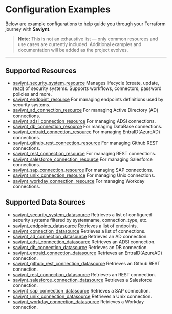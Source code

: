 # Configuration Examples

Below are example configurations to help guide you through your Terraform journey with **Saviynt**.

> **Note:** This is not an exhaustive list — only common resources and use cases are currently included. Additional examples and documentation will be added as the project evolves.

---

## Supported Resources
- [saviynt_security_system_resource](./resources/saviynt_security_system_resource) Manages lifecycle (create, update, read) of security systems. Supports workflows, connectors, password policies and more.
- [saviynt_endpoint_resource](./resources/saviynt_endpoint_resource) For managing endpoints definitions used by security systems.
- [saviynt_ad_connection_resource](./resources/saviynt_ad_connection_resource) For managing Active Directory (AD) connections.
- [saviynt_adsi_connection_resource](./resources/saviynt_adsi_connection_resource) For managing ADSI connections.
- [saviynt_db_connection_resource](./resources/saviynt_db_connection_resource) For managing DataBase connections.
- [saviynt_entraid_connection_resource](./resources/saviynt_entraid_connection_resource) For managing EntraID(AzureAD) connections.
- [saviynt_github_rest_connection_resource](./resources/saviynt_github_rest_connection_resource) For managing Github REST connections.
- [saviynt_rest_connection_resource](./resources/saviynt_rest_connection_resource) For managing REST connections.
- [saviynt_salesforce_connection_resource](./resources/saviynt_salesforce_connection_resource) For managing Salesforce connections.
- [saviynt_sap_connection_resource](./resources/saviynt_sap_connection_resource) For managing SAP connections.
- [saviynt_unix_connection_resource](./resources/saviynt_unix_connection_resource) For managing Unix connections.
- [saviynt_workday_connection_resource](./resources/saviynt_workday_connection_resource) For managing Workday connections.

## Supported Data Sources

- [saviynt_security_system_datasource](./data-sources/saviynt_security_system_datasource) Retrieves a list of configured security systems filtered by systemname, connection_type, etc.
- [saviynt_endpoints_datasource](./data-sources/saviynt_endpoints_datasource) Retrieves a list of endpoints.
- [saviynt_connection_datasource](./data-sources/saviynt_connections_datasource) Retrieves a list of connections.
- [saviynt_ad_connection_datasource](./data-sources/saviynt_ad_connection_datasource) Retrieves an AD connection.
- [saviynt_adsi_connection_datasource](./data-sources/saviynt_adsi_connection_datasource) Retrieves an ADSI connection.
- [saviynt_db_connection_datasource](./data-sources/saviynt_db_connection_datasource) Retrieves an DB connection.
- [saviynt_entraid_connection_datasource](./data-sources/saviynt_entraid_connection_datasource) Retrieves an EntraID(AzureAD) connection.
- [saviynt_github_rest_connection_datasource](./data-sources/saviynt_github_rest_connection_datasource) Retrieves an Github REST connection.
- [saviynt_rest_connection_datasource](./data-sources/saviynt_rest_connection_datasource) Retrieves an REST connection.
- [saviynt_salesforce_connection_datasource](./data-sources/saviynt_salesforce_connection_datasource) Retrieves a Salesforce connection.
- [saviynt_sap_connection_datasource](./data-sources/saviynt_sap_connection_datasource) Retrieves a SAP connection.
- [saviynt_unix_connection_datasource](./data-sources/saviynt_unix_connection_datasource) Retrieves a Unix connection.
- [saviynt_workday_connection_datasource](./data-sources/saviynt_workday_connection_datasource) Retrieves a Workday connection.
